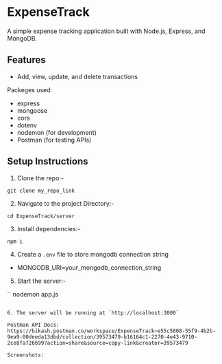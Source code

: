 # ExpenseTrack


A simple expense tracking application built with Node.js, Express, and MongoDB.

## Features
- Add, view, update, and delete transactions

Packeges used:
- express
- mongoose
- cors  
- dotenv
- nodemon (for development)
- Postman (for testing APIs)

## Setup Instructions
1. Clone the repo:-
```
git clone my_repo_link

```

2. Navigate to the project Directory:-
```
cd ExpenseTrack/server

```
3. Install dependencies:-
```
npm i
```

4. Create a  `.env` file to store mongodb connection string

- MONGODB_URI=your_mongodb_connection_string

5. Start the server:-

``
nodemon app.js

```

6. The server will be running at `http://localhost:3000`

Postman API Docs: https://bikash.postman.co/workspace/ExpenseTrack~e55c5808-55f9-4b2b-9ea9-80deeda13dbd/collection/39573479-b16164c1-2270-4e43-9710-2ce8fa726699?action=share&source=copy-link&creator=39573479

Screenshots:


